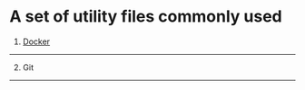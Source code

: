 # A set of utility files commonly used

1. [Docker](https://github.com/dimsamaras/utilities/tree/master/Docker)
----
2. Git
----

